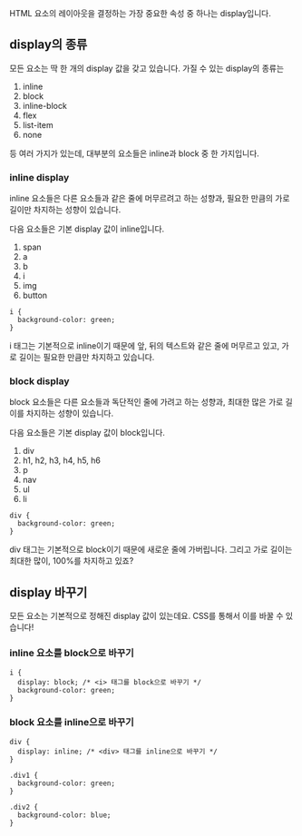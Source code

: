HTML 요소의 레이아웃을 결정하는 가장 중요한 속성 중 하나는 display입니다.

## display의 종류
모든 요소는 딱 한 개의 display 값을 갖고 있습니다. 가질 수 있는 display의 종류는

1. inline
2. block
3. inline-block
4. flex
5. list-item
6. none

등 여러 가지가 있는데, 대부분의 요소들은 inline과 block 중 한 가지입니다.

### inline display
inline 요소들은 다른 요소들과 같은 줄에 머무르려고 하는 성향과, 필요한 만큼의 가로 길이만 차지하는 성향이 있습니다.

다음 요소들은 기본 display 값이 inline입니다.

1. span
2. a
3. b
4. i
5. img
6. button

```
i {
  background-color: green;
}
```

i 태그는 기본적으로 inline이기 때문에 앞, 뒤의 텍스트와 같은 줄에 머무르고 있고, 가로 길이는 필요한 만큼만 차지하고 있습니다.

### block display
block 요소들은 다른 요소들과 독단적인 줄에 가려고 하는 성향과, 최대한 많은 가로 길이를 차지하는 성향이 있습니다.

다음 요소들은 기본 display 값이 block입니다.

1. div
2. h1, h2, h3, h4, h5, h6
3. p
4. nav
5. ul
6. li

```
div {
  background-color: green;
}
```

div 태그는 기본적으로 block이기 때문에 새로운 줄에 가버립니다. 그리고 가로 길이는 최대한 많이, 100%를 차지하고 있죠?

## display 바꾸기
모든 요소는 기본적으로 정해진 display 값이 있는데요. CSS를 통해서 이를 바꿀 수 있습니다!

### inline 요소를 block으로 바꾸기

```
i {
  display: block; /* <i> 태그를 block으로 바꾸기 */
  background-color: green;
}
```

### block 요소를 inline으로 바꾸기

```
div {
  display: inline; /* <div> 태그를 inline으로 바꾸기 */
}

.div1 {
  background-color: green;
}

.div2 {
  background-color: blue;
}
```

